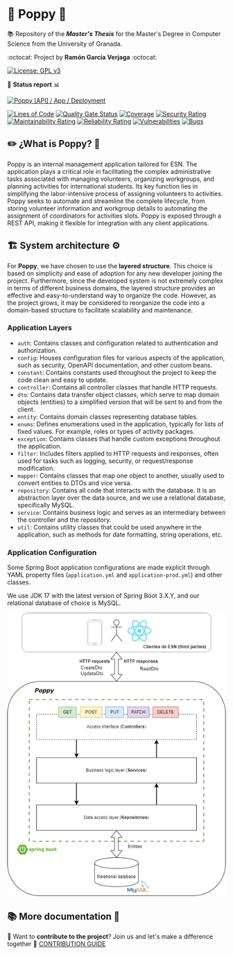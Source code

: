 # 🤖 Poppy 🌺

:books: Repository of the **_Master's Thesis_** for the Master's Degree in Computer Science from the University of Granada.

:octocat: Project by **Ramón García Verjaga** :octocat:

[![License: GPL v3](https://img.shields.io/badge/License-GPLv3-blue.svg)](https://www.gnu.org/licenses/gpl-3.0)

:mag_right: **Status report** :bar_chart:

[![Poppy [API] / App / Deployment](https://github.com/ramongarver/Poppy/actions/workflows/poppy.api.deployment.yml/badge.svg)](https://github.com/ramongarver/Poppy/actions/workflows/poppy.api.deployment.yml)

[![Lines of Code](https://sonarcloud.io/api/project_badges/measure?project=ramongarver_Poppy&metric=ncloc)](https://sonarcloud.io/summary/new_code?id=ramongarver_Poppy) [![Quality Gate Status](https://sonarcloud.io/api/project_badges/measure?project=ramongarver_Poppy&metric=alert_status)](https://sonarcloud.io/summary/new_code?id=ramongarver_Poppy) [![Coverage](https://sonarcloud.io/api/project_badges/measure?project=ramongarver_Poppy&metric=coverage)](https://sonarcloud.io/summary/new_code?id=ramongarver_Poppy) [![Security Rating](https://sonarcloud.io/api/project_badges/measure?project=ramongarver_Poppy&metric=security_rating)](https://sonarcloud.io/summary/new_code?id=ramongarver_Poppy) [![Maintainability Rating](https://sonarcloud.io/api/project_badges/measure?project=ramongarver_Poppy&metric=sqale_rating)](https://sonarcloud.io/summary/new_code?id=ramongarver_Poppy) [![Reliability Rating](https://sonarcloud.io/api/project_badges/measure?project=ramongarver_Poppy&metric=reliability_rating)](https://sonarcloud.io/summary/new_code?id=ramongarver_Poppy) [![Vulnerabilities](https://sonarcloud.io/api/project_badges/measure?project=ramongarver_Poppy&metric=vulnerabilities)](https://sonarcloud.io/summary/new_code?id=ramongarver_Poppy) [![Bugs](https://sonarcloud.io/api/project_badges/measure?project=ramongarver_Poppy&metric=bugs)](https://sonarcloud.io/summary/new_code?id=ramongarver_Poppy)

## ✏️ ¿What is Poppy? 📜

Poppy is an internal management application tailored for ESN. The application plays a critical role in facilitating the complex administrative tasks associated with managing volunteers, organizing workgroups, and planning activities for international students. Its key function lies in simplifying the labor-intensive process of assigning volunteers to activities. Poppy seeks to automate and streamline the complete lifecycle, from storing volunteer information and workgroup details to automating the assignment of coordinators for activities slots. Poppy is exposed through a REST API, making it flexible for integration with any client applications.

## 🏗️ System architecture ⚙️

For **Poppy**, we have chosen to use the **layered structure**. This choice is based on simplicity and ease of adoption for any new developer joining the project. Furthermore, since the developed system is not extremely complex in terms of different business domains, the layered structure provides an effective and easy-to-understand way to organize the code. However, as the project grows, it may be considered to reorganize the code into a domain-based structure to facilitate scalability and maintenance.

### Application Layers

- `auth`: Contains classes and configuration related to authentication and authorization.
- `config`: Houses configuration files for various aspects of the application, such as security, OpenAPI documentation, and other custom beans.
- `constant`: Contains constants used throughout the project to keep the code clean and easy to update.
- `controller`: Contains all controller classes that handle HTTP requests.
- `dto`: Contains data transfer object classes, which serve to map domain objects (entities) to a simplified version that will be sent to and from the client.
- `entity`: Contains domain classes representing database tables.
- `enums`: Defines enumerations used in the application, typically for lists of fixed values. For example, roles or types of activity packages.
- `exception`: Contains classes that handle custom exceptions throughout the application.
- `filter`: Includes filters applied to HTTP requests and responses, often used for tasks such as logging, security, or request/response modification.
- `mapper`: Contains classes that map one object to another, usually used to convert entities to DTOs and vice versa.
- `repository`: Contains all code that interacts with the database. It is an abstraction layer over the data source, and we use a relational database, specifically MySQL.
- `service`: Contains business logic and serves as an intermediary between the controller and the repository.
- `util`: Contains utility classes that could be used anywhere in the application, such as methods for date formatting, string operations, etc.

### Application Configuration

Some Spring Boot application configurations are made explicit through YAML property files (`application.yml` and `application-prod.yml`) and other classes.

We use JDK 17 with the latest version of Spring Boot 3.X.Y, and our relational database of choice is MySQL.

![System architecture](docs/img/architecture.png)

## 📚 More documentation 📑

🤝 Want to **contribute to the project**? Join us and let's make a difference together 🔗 [CONTRIBUTION GUIDE](docs/CONTRIBUTION-GUIDE.md)
